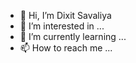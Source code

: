 - 👋 Hi, I’m Dixit Savaliya
- 👀 I’m interested in ...
- 🌱 I’m currently learning ...
- 📫 How to reach me ...

<!---
dix1409/dix1409 is a ✨ special ✨ repository because its `README.md` (this file) appears on your GitHub profile.
You can click the Preview link to take a look at your changes.
--->
